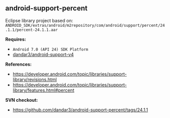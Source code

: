 ## android-support-percent

Eclipse library project based on:<br/>
`ANDROID_SDK/extras/android/m2repository/com/android/support/percent/24.1.1/percent-24.1.1.aar`

**Requires:**
- `Android 7.0 (API 24) SDK Platform`
- [dandar3/android-support-v4](https://github.com/dandar3/android-support-v4)

**References:**
- https://developer.android.com/topic/libraries/support-library/revisions.html
- https://developer.android.com/topic/libraries/support-library/features.html#percent

**SVN checkout:**
- https://github.com/dandar3/android-support-percent/tags/24.1.1
